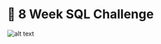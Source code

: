 # 🥑 8 Week SQL Challenge

![alt text](https://8weeksqlchallenge.com/images/case-study-designs/3.png)
